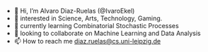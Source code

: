- 👋 Hi, I’m Alvaro Diaz-Ruelas (@IvaroEkel)
- 👀 interested in Science, Arts, Technology, Gaming.
- 🌱 currently learning Combinatorial Stochastic Processes
- 💞️ looking to collaborate on Machine Learning and Data Analysis
- 📫 How to reach me diaz.ruelas@cs.uni-leipzig.de

<!---
IvaroEkel/IvaroEkel is a ✨ special ✨ repository because its `README.md` (this file) appears on your GitHub profile.
You can click the Preview link to take a look at your changes.
--->
